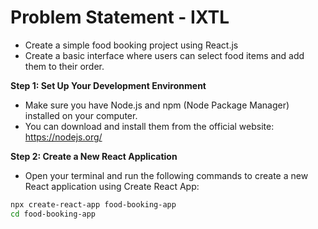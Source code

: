 # Problem Statement - IXTL 
* Create a simple food booking project using React.js 
* Create a basic interface where users can select food items and add them to their order.

**Step 1: Set Up Your Development Environment** 

- Make sure you have Node.js and npm (Node Package Manager) installed on your computer. 
- You can download and install them from the official website: https://nodejs.org/

**Step 2: Create a New React Application**
- Open your terminal and run the following commands to create a new React application using Create React App:

```bash
npx create-react-app food-booking-app
cd food-booking-app
```

